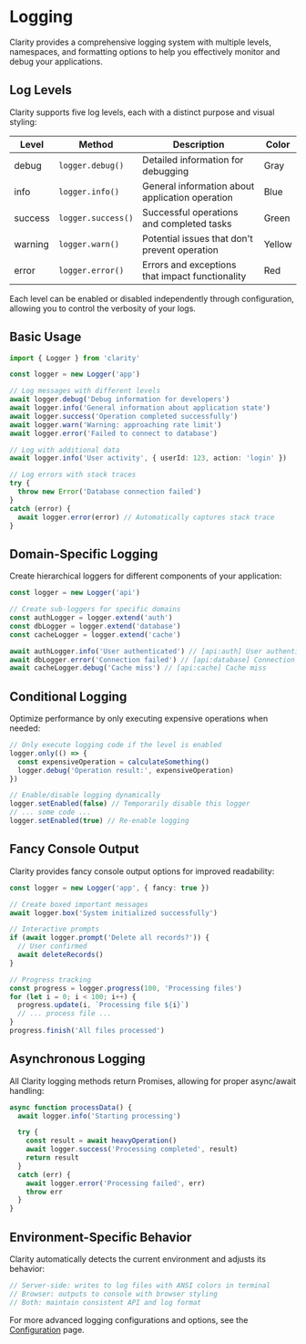 # Logging

Clarity provides a comprehensive logging system with multiple levels, namespaces, and formatting options to help you effectively monitor and debug your applications.

## Log Levels

Clarity supports five log levels, each with a distinct purpose and visual styling:

| Level | Method | Description | Color |
|-------|--------|-------------|-------|
| debug | `logger.debug()` | Detailed information for debugging | Gray |
| info | `logger.info()` | General information about application operation | Blue |
| success | `logger.success()` | Successful operations and completed tasks | Green |
| warning | `logger.warn()` | Potential issues that don't prevent operation | Yellow |
| error | `logger.error()` | Errors and exceptions that impact functionality | Red |

Each level can be enabled or disabled independently through configuration, allowing you to control the verbosity of your logs.

## Basic Usage

```ts
import { Logger } from 'clarity'

const logger = new Logger('app')

// Log messages with different levels
await logger.debug('Debug information for developers')
await logger.info('General information about application state')
await logger.success('Operation completed successfully')
await logger.warn('Warning: approaching rate limit')
await logger.error('Failed to connect to database')

// Log with additional data
await logger.info('User activity', { userId: 123, action: 'login' })

// Log errors with stack traces
try {
  throw new Error('Database connection failed')
}
catch (error) {
  await logger.error(error) // Automatically captures stack trace
}
```

## Domain-Specific Logging

Create hierarchical loggers for different components of your application:

```ts
const logger = new Logger('api')

// Create sub-loggers for specific domains
const authLogger = logger.extend('auth')
const dbLogger = logger.extend('database')
const cacheLogger = logger.extend('cache')

await authLogger.info('User authenticated') // [api:auth] User authenticated
await dbLogger.error('Connection failed') // [api:database] Connection failed
await cacheLogger.debug('Cache miss') // [api:cache] Cache miss
```

## Conditional Logging

Optimize performance by only executing expensive operations when needed:

```ts
// Only execute logging code if the level is enabled
logger.only(() => {
  const expensiveOperation = calculateSomething()
  logger.debug('Operation result:', expensiveOperation)
})

// Enable/disable logging dynamically
logger.setEnabled(false) // Temporarily disable this logger
// ... some code ...
logger.setEnabled(true) // Re-enable logging
```

## Fancy Console Output

Clarity provides fancy console output options for improved readability:

```ts
const logger = new Logger('app', { fancy: true })

// Create boxed important messages
await logger.box('System initialized successfully')

// Interactive prompts
if (await logger.prompt('Delete all records?')) {
  // User confirmed
  await deleteRecords()
}

// Progress tracking
const progress = logger.progress(100, 'Processing files')
for (let i = 0; i < 100; i++) {
  progress.update(i, `Processing file ${i}`)
  // ... process file ...
}
progress.finish('All files processed')
```

## Asynchronous Logging

All Clarity logging methods return Promises, allowing for proper async/await handling:

```ts
async function processData() {
  await logger.info('Starting processing')

  try {
    const result = await heavyOperation()
    await logger.success('Processing completed', result)
    return result
  }
  catch (err) {
    await logger.error('Processing failed', err)
    throw err
  }
}
```

## Environment-Specific Behavior

Clarity automatically detects the current environment and adjusts its behavior:

```ts
// Server-side: writes to log files with ANSI colors in terminal
// Browser: outputs to console with browser styling
// Both: maintain consistent API and log format
```

For more advanced logging configurations and options, see the [Configuration](/advanced/configuration) page.
